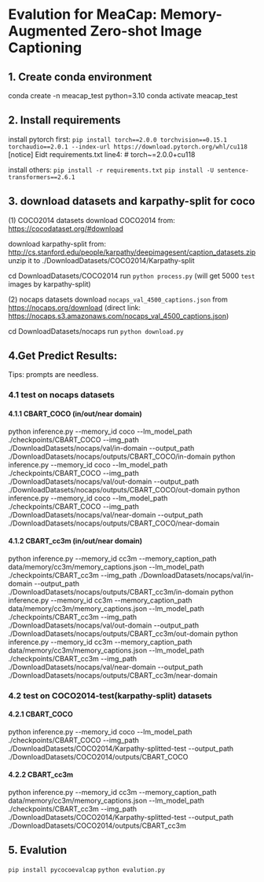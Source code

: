 
# Evalution for MeaCap: Memory-Augmented Zero-shot Image Captioning

## 1. Create conda environment
conda create -n meacap_test python=3.10
conda activate meacap_test

## 2. Install requirements 
install pytorch first: 
`pip install torch==2.0.0 torchvision==0.15.1 torchaudio==2.0.1 --index-url https://download.pytorch.org/whl/cu118`
[notice] Eidt requirements.txt line4: # torch~=2.0.0+cu118

install others:
`pip install -r requirements.txt`
`pip install -U sentence-transformers==2.6.1`

## 3. download datasets and karpathy-split for coco
(1) COCO2014 datasets
download COCO2014 from: https://cocodataset.org/#download

download karpathy-split from: http://cs.stanford.edu/people/karpathy/deepimagesent/caption_datasets.zip
unzip it to ./DownloadDatasets/COCO2014/Karpathy-split

cd DownloadDatasets/COCO2014
run `python process.py`  (will get 5000 `test` images by karpathy-split)

(2) nocaps datasets
download `nocaps_val_4500_captions.json` from https://nocaps.org/download  (direct link: https://nocaps.s3.amazonaws.com/nocaps_val_4500_captions.json)

cd DownloadDatasets/nocaps
run `python download.py`


## 4.Get Predict Results:
Tips: prompts are needless.

### 4.1 test on nocaps datasets

#### 4.1.1 CBART_COCO (in/out/near domain)
python inference.py  --memory_id coco --lm_model_path ./checkpoints/CBART_COCO --img_path ./DownloadDatasets/nocaps/val/in-domain --output_path ./DownloadDatasets/nocaps/outputs/CBART_COCO/in-domain
python inference.py  --memory_id coco --lm_model_path ./checkpoints/CBART_COCO --img_path ./DownloadDatasets/nocaps/val/out-domain --output_path ./DownloadDatasets/nocaps/outputs/CBART_COCO/out-domain
python inference.py  --memory_id coco --lm_model_path ./checkpoints/CBART_COCO --img_path ./DownloadDatasets/nocaps/val/near-domain --output_path ./DownloadDatasets/nocaps/outputs/CBART_COCO/near-domain

#### 4.1.2 CBART_cc3m (in/out/near domain)
python inference.py --memory_id cc3m --memory_caption_path data/memory/cc3m/memory_captions.json --lm_model_path ./checkpoints/CBART_cc3m --img_path ./DownloadDatasets/nocaps/val/in-domain --output_path ./DownloadDatasets/nocaps/outputs/CBART_cc3m/in-domain
python inference.py --memory_id cc3m --memory_caption_path data/memory/cc3m/memory_captions.json --lm_model_path ./checkpoints/CBART_cc3m --img_path ./DownloadDatasets/nocaps/val/out-domain --output_path ./DownloadDatasets/nocaps/outputs/CBART_cc3m/out-domain
python inference.py --memory_id cc3m --memory_caption_path data/memory/cc3m/memory_captions.json --lm_model_path ./checkpoints/CBART_cc3m --img_path ./DownloadDatasets/nocaps/val/near-domain --output_path ./DownloadDatasets/nocaps/outputs/CBART_cc3m/near-domain


### 4.2 test on COCO2014-test(karpathy-split) datasets

#### 4.2.1 CBART_COCO
python inference.py --memory_id coco --lm_model_path ./checkpoints/CBART_COCO --img_path ./DownloadDatasets/COCO2014/Karpathy-splitted-test --output_path ./DownloadDatasets/COCO2014/outputs/CBART_COCO

#### 4.2.2 CBART_cc3m
python inference.py --memory_id cc3m --memory_caption_path data/memory/cc3m/memory_captions.json --lm_model_path ./checkpoints/CBART_cc3m --img_path ./DownloadDatasets/COCO2014/Karpathy-splitted-test --output_path ./DownloadDatasets/COCO2014/outputs/CBART_cc3m


## 5. Evalution
`pip install pycocoevalcap`
`python evalution.py`

